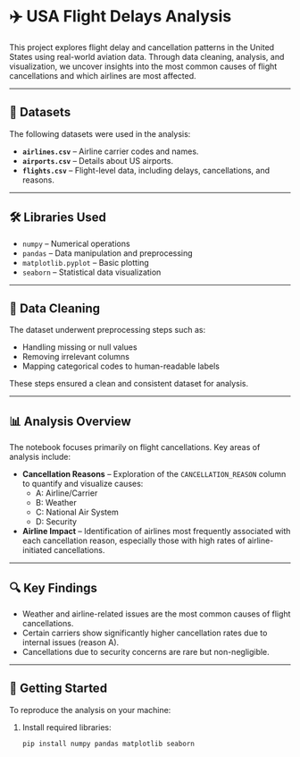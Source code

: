 # ✈️ USA Flight Delays Analysis

This project explores flight delay and cancellation patterns in the United States using real-world aviation data. Through data cleaning, analysis, and visualization, we uncover insights into the most common causes of flight cancellations and which airlines are most affected.

---

## 📁 Datasets

The following datasets were used in the analysis:

- **`airlines.csv`** – Airline carrier codes and names.  
- **`airports.csv`** – Details about US airports.  
- **`flights.csv`** – Flight-level data, including delays, cancellations, and reasons.

---

## 🛠️ Libraries Used

- `numpy` – Numerical operations  
- `pandas` – Data manipulation and preprocessing  
- `matplotlib.pyplot` – Basic plotting  
- `seaborn` – Statistical data visualization

---

## 🧹 Data Cleaning

The dataset underwent preprocessing steps such as:

- Handling missing or null values  
- Removing irrelevant columns  
- Mapping categorical codes to human-readable labels  

These steps ensured a clean and consistent dataset for analysis.

---

## 📊 Analysis Overview

The notebook focuses primarily on flight cancellations. Key areas of analysis include:

- **Cancellation Reasons** – Exploration of the `CANCELLATION_REASON` column to quantify and visualize causes:
  - A: Airline/Carrier  
  - B: Weather  
  - C: National Air System  
  - D: Security  
- **Airline Impact** – Identification of airlines most frequently associated with each cancellation reason, especially those with high rates of airline-initiated cancellations.

---

## 🔍 Key Findings

- Weather and airline-related issues are the most common causes of flight cancellations.
- Certain carriers show significantly higher cancellation rates due to internal issues (reason A).
- Cancellations due to security concerns are rare but non-negligible.

---

## 🚀 Getting Started

To reproduce the analysis on your machine:

1. Install required libraries:
   ```bash
   pip install numpy pandas matplotlib seaborn
